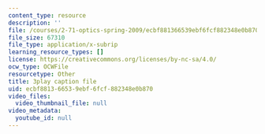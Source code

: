 ```yaml
---
content_type: resource
description: ''
file: /courses/2-71-optics-spring-2009/ecbf881366539ebf6fcf882348e0b870_u6GbFCWIH_0.srt
file_size: 67310
file_type: application/x-subrip
learning_resource_types: []
license: https://creativecommons.org/licenses/by-nc-sa/4.0/
ocw_type: OCWFile
resourcetype: Other
title: 3play caption file
uid: ecbf8813-6653-9ebf-6fcf-882348e0b870
video_files:
  video_thumbnail_file: null
video_metadata:
  youtube_id: null
---
```


